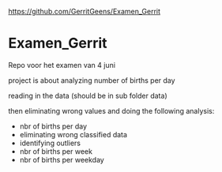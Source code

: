 https://github.com/GerritGeens/Examen_Gerrit



# Examen_Gerrit
Repo voor het examen van 4 juni

project is about analyzing number of births per day 

reading in the data (should be in sub folder data) 

then eliminating wrong values and doing the following analysis: 

  - nbr of births per day 
  - eliminating wrong classified data 
  - identifying outliers 
  - nbr of births per week
  - nbr of births per weekday 

 


